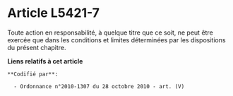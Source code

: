 # Article L5421-7

Toute action en responsabilité, à quelque titre que ce soit, ne peut être exercée que dans les conditions et limites
déterminées par les dispositions du présent chapitre.

**Liens relatifs à cet article**

	**Codifié par**:

	  - Ordonnance n°2010-1307 du 28 octobre 2010 - art. (V)
